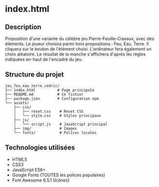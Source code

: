 # index.html

## Description
Proposition d'une variante du célèbre jeu Pierre-Feuille-Ciseaux, avec des éléments. 
Le joueur choisira parmi trois propositions : Feu, Eau, Terre. 
Il cliquera sur le bouton de l'élément choisi.
L'ordinateur fera également un choix aléatoire.
Le résultat de la manche s'affichera d'après les règles indiquées en-haut de l'encadré du jeu.

## Structure du projet
```
jeu_feu_eau_terre_cedric/
├── index.html          # Page principale
├── README.md           # Ce fichier
├── package.json        # Configuration npm
└── assets/
    ├── css/
    │   ├── reset.css    # Reset CSS
    │   └── style.css    # Styles principaux
    ├── js/
    │   └── script.js    # JavaScript principal
    ├── img/             # Images
    └── fonts/           # Polices locales
```

## Technologies utilisées
- HTML5
- CSS3
- JavaScript ES6+
- Google Fonts (TOUTES les polices populaires)
- Font Awesome 6.5.1 (Icônes)